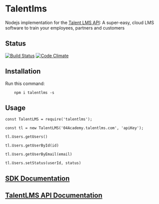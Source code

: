 # Talentlms

Nodejs implementation for the [Talent LMS API](http://www.talentlms.com):
A super-easy, cloud LMS software to train your employees, partners and customers

## Status

[![Build Status](https://secure.travis-ci.org/tylermercier/talentlms.png)](http://travis-ci.org/tylermercier/talentlms)
[![Code Climate](https://codeclimate.com/github/tylermercier/talentlms.png)](https://codeclimate.com/github/tylermercier/talentlms)

## Installation

Run this command:

        npm i talentlms -s

## Usage
    
    const TalentLMS = require('talentlms');
    
    const tl = new TalentLMS('04Academy.talentlms.com', 'apiKey');

    tl.Users.getUsers()

    tl.Users.getUserById(id)

    tl.Users.getUserByEmail(email)

    tl.Users.setStatus(userId, status)

## [SDK Documentation](https://github.com/mashhour04/TalentLMS/blob/master/DOCUMENTATION.md)

## [TalentLMS API Documentation](https://www.talentlms.com/pages/docs/TalentLMS-API-Documentation.pdf)


